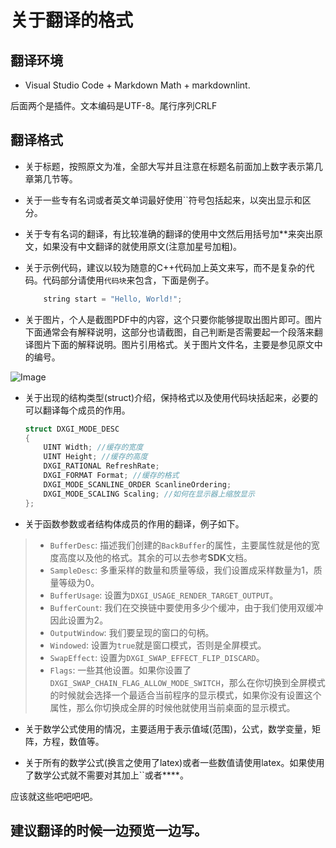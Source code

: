 # 关于翻译的格式

## 翻译环境

- Visual Studio Code + Markdown Math + markdownlint.

后面两个是插件。文本编码是UTF-8。尾行序列CRLF

## 翻译格式

- 关于标题，按照原文为准，全部大写并且注意在标题名前面加上数字表示第几章第几节等。
- 关于一些专有名词或者英文单词最好使用``符号包括起来，以突出显示和区分。
- 关于专有名词的翻译，有比较准确的翻译的使用中文然后用括号加**来突出原文，如果没有中文翻译的就使用原文(注意加星号加粗)。
- 关于示例代码，建议以较为随意的C++代码加上英文来写，而不是复杂的代码。代码部分请使用`代码块`来包含，下面是例子。

    ```C++
        string start = "Hello, World!";
    ```

- 关于图片，个人是截图PDF中的内容，这个只要你能够提取出图片即可。图片下面通常会有解释说明，这部分也请截图，自己判断是否需要起一个段落来翻译图片下面的解释说明。图片引用格式。关于图片文件名，主要是参见原文中的编号。

![Image](Images/4.1.png)

- 关于出现的结构类型(struct)介绍，保持格式以及使用代码块括起来，必要的可以翻译每个成员的作用。
    ```C++
    struct DXGI_MODE_DESC
    {
        UINT Width; //缓存的宽度
        UINT Height; //缓存的高度
        DXGI_RATIONAL RefreshRate;
        DXGI_FORMAT Format; //缓存的格式
        DXGI_MODE_SCANLINE_ORDER ScanlineOrdering;
        DXGI_MODE_SCALING Scaling; //如何在显示器上缩放显示
    };
    ```

- 关于函数参数或者结构体成员的作用的翻译，例子如下。

> - `BufferDesc`: 描述我们创建的`BackBuffer`的属性，主要属性就是他的宽度高度以及他的格式。其余的可以去参考**SDK**文档。
> - `SampleDesc`: 多重采样的数量和质量等级，我们设置成采样数量为1，质量等级为0。
> - `BufferUsage`: 设置为`DXGI_USAGE_RENDER_TARGET_OUTPUT`。
> - `BufferCount`: 我们在交换链中要使用多少个缓冲，由于我们使用双缓冲因此设置为2。
> - `OutputWindow`: 我们要呈现的窗口的句柄。
> - `Windowed`: 设置为`true`就是窗口模式，否则是全屏模式。
> - `SwapEffect`: 设置为`DXGI_SWAP_EFFECT_FLIP_DISCARD`。
> - `Flags`: 一些其他设置。如果你设置了`DXGI_SWAP_CHAIN_FLAG_ALLOW_MODE_SWITCH`，那么在你切换到全屏模式的时候就会选择一个最适合当前程序的显示模式，如果你没有设置这个属性，那么你切换成全屏的时候他就使用当前桌面的显示模式。

- 关于数学公式使用的情况，主要适用于表示值域(范围)，公式，数学变量，矩阵，方程，数值等。

- 关于所有的数学公式(换言之使用了latex)或者一些数值请使用latex。如果使用了数学公式就不需要对其加上``或者****。

应该就这些吧吧吧吧。

## 建议翻译的时候一边预览一边写。